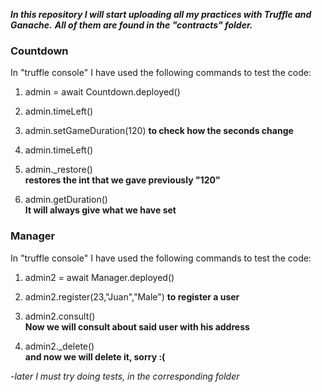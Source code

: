 ***In this repository I will start uploading all my practices with Truffle and Ganache.***
***All of them are found in the "contracts" folder.***

### Countdown
 In "truffle console" I have used the following commands to test the code:

 1) admin = await Countdown.deployed()

 2) admin.timeLeft()

 3) admin.setGameDuration(120) 
      **to check how the seconds change** 

 4) admin.timeLeft()

 5) admin._restore()  
      **restores the int that we gave previously "120"**
      
 6) admin.getDuration()        
      **It will always give what we have set**
      

### Manager
 In "truffle console" I have used the following commands to test the code:

  1) admin2 = await Manager.deployed()

  2) admin2.register(23,"Juan","Male") 
      **to register a user**   

  3) admin2.consult()         
      **Now we will consult about said user with his address**

  4) admin2._delete()        
      **and now we will delete it, sorry :(**


*-later I must try doing tests, in the corresponding folder*
